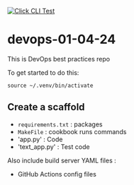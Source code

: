 [![Click CLI Test](https://github.com/amba-sasikala/devops-01-04-24/actions/workflows/main.yml/badge.svg)](https://github.com/amba-sasikala/devops-01-04-24/actions/workflows/main.yml)

# devops-01-04-24
This is DevOps best practices repo

To get started to do this:

`source ~/.venv/bin/activate`


## Create a scaffold
* `requirements.txt` : packages
* `MakeFile` : cookbook runs commands
* 'app.py' : Code
* 'text_app.py' : Test code

Also include build server YAML files :
* GitHub Actions config files
